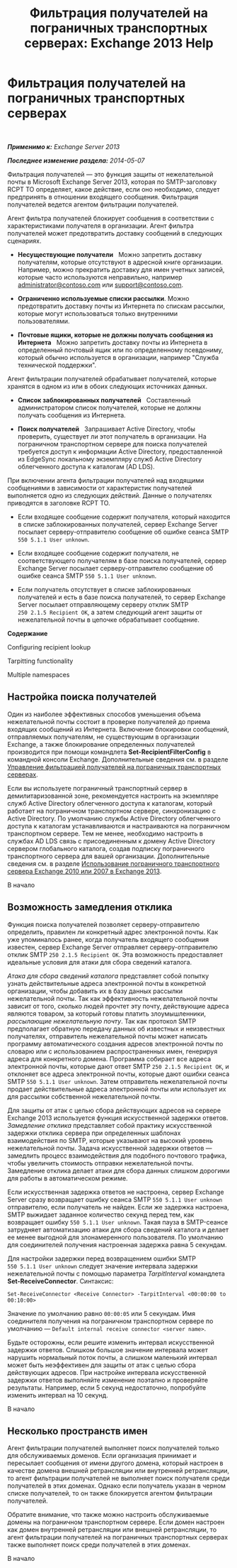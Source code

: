 ﻿---
title: 'Фильтрация получателей на пограничных транспортных серверах: Exchange 2013 Help'
TOCTitle: Фильтрация получателей на пограничных транспортных серверах
ms:assetid: 994eefd9-3903-41e6-a882-1e333d6d2d18
ms:mtpsurl: https://technet.microsoft.com/ru-ru/library/Bb123891(v=EXCHG.150)
ms:contentKeyID: 50488694
ms.date: 05/22/2018
mtps_version: v=EXCHG.150
ms.translationtype: MT
---

# Фильтрация получателей на пограничных транспортных серверах

 

_**Применимо к:** Exchange Server 2013_

_**Последнее изменение раздела:** 2014-05-07_

Фильтрация получателей — это функция защиты от нежелательной почты в Microsoft Exchange Server 2013, которая по SMTP-заголовку RCPT TO определяет, какое действие, если оно необходимо, следует предпринять в отношении входящего сообщения. Фильтрация получателей ведется агентом фильтрации получателей.

Агент фильтра получателей блокирует сообщения в соответствии с характеристиками получателя в организации. Агент фильтра получателей может предотвратить доставку сообщений в следующих сценариях.

  - **Несуществующие получатели**   Mожно запретить доставку получателям, которые отсутствуют в адресной книге организации. Например, можно прекратить доставку для имен учетных записей, которые часто используются неправильно, например administrator@contoso.com или support@contoso.com.

  - **Ограниченно используемые списки рассылки**. Можно предотвратить доставку почты из Интернета по спискам рассылки, которые могут использоваться только внутренними пользователями.

  - **Почтовые ящики, которые не должны получать сообщения из Интернета**   Mожно запретить доставку почты из Интернета в определенный почтовый ящик или по определенному псевдониму, который обычно используется в организации, например "Служба технической поддержки".

Агент фильтрации получателей обрабатывает получателей, которые хранятся в одном из или в обоих следующих источниках данных.

  - **Список заблокированных получателей**   Составленный администратором список получателей, которые не должны получать сообщения из Интернета.

  - **Поиск получателей**   Запрашивает Active Directory, чтобы проверить, существует ли этот получатель в организации. На пограничном транспортном сервере для поиска получателей требуется доступ к информации Active Directory, предоставленной из EdgeSync локальному экземпляру служб Active Directory облегченного доступа к каталогам (AD LDS).

При включении агента фильтрации получателей над входящими сообщениями в зависимости от характеристик получателей выполняется одно из следующих действий. Данные о получателях приводятся в заголовке RCPT TO.

  - Если входящее сообщение содержит получателя, который находится в списке заблокированных получателей, сервер Exchange Server посылает серверу-отправителю сообщение об ошибке сеанса SMTP `550 5.1.1 User unknown`.

  - Если входящее сообщение содержит получателя, не соответствующего получателям в базе поиска получателей, сервер Exchange Server посылает серверу-отправителю сообщение об ошибке сеанса SMTP `550 5.1.1 User unknown`.

  - Если получатель отсутствует в списке заблокированных получателей и есть в базе поиска получателей, то сервер Exchange Server посылает отправляющему серверу отклик SMTP `250 2.1.5 Recipient OK`, а затем следующий агент защиты от нежелательной почты в цепочке обрабатывает сообщение.

**Содержание**

Configuring recipient lookup

Tarpitting functionality

Multiple namespaces

## Настройка поиска получателей

Один из наиболее эффективных способов уменьшения объема нежелательной почты состоит в проверке получателей до приема входящих сообщений из Интернета. Включение блокировки сообщений, отправляемых получателям, не существующим в организации Exchange, а также блокирование определенных получателей производится при помощи командлета **Set-RecipientFilterConfig** в командной консоли Exchange. Дополнительные сведения см. в разделе [Управление фильтрацией получателей на пограничных транспортных серверах](manage-recipient-filtering-on-edge-transport-servers-exchange-2013-help.md).

Если вы используете пограничный транспортный сервер в демилитаризованной зоне, рекомендуется настроить на экземпляре служб Active Directory облегченного доступа к каталогам, который работает на пограничном транспортном сервере, синхронизацию с Active Directory. По умолчанию службы Active Directory облегченного доступа к каталогам устанавливаются и настраиваются на пограничном транспортном сервере. Тем не менее, необходимо настроить в службах AD LDS связь с присоединенным к домену Active Directory сервером глобального каталога, создав подписку пограничного транспортного сервера для вашей организации. Дополнительные сведения см. в разделе [Использование пограничного транспортного сервера Exchange 2010 или 2007 в Exchange 2013](use-an-exchange-2010-or-2007-edge-transport-server-in-exchange-2013-exchange-2013-help.md).

В начало

## Возможность замедления отклика

Функция поиска получателей позволяет серверу-отправителю определить, правилен ли конкретный адрес электронной почты. Как уже упоминалось ранее, когда получатель входящего сообщения известен, сервер Exchange Server отправляет серверу-отправителю отклик SMTP `250 2.1.5 Recipient OK`. Эта возможность предоставляет идеальные условия для атаки для сбора сведений каталога.

*Атака для сбора сведений каталога* представляет собой попытку узнать действительные адреса электронной почты в конкретной организации, чтобы добавить их в базу данных рассылки нежелательной почты. Так как эффективность нежелательной почты зависит от того, сколько людей прочтет эту почту, действующие адреса являются товаром, за который готовы платить злоумышленники, *рассылающие нежелательную почту*. Так как протокол SMTP предполагает обратную передачу данных об известных и неизвестных получателях, отправитель нежелательной почты может написать программу автоматического создания адресов электронной почты по словарю или с использованием распространенных имен, генерируя адреса для конкретного домена. Программа собирает все адреса электронной почты, которые дают ответ SMTP `250 2.1.5 Recipient OK`, и отклоняет все адреса электронной почты, которые дают ошибки сеанса SMTP `550 5.1.1 User unknown`. Затем отправитель нежелательной почты продает действительные адреса электронной почты или использует их для рассылки собственной нежелательной почты.

Для защиты от атак с целью сбора действующих адресов на сервере Exchange 2013 используется функция искусственной задержки ответов. *Замедление отклика* представляет собой практику искусственной задержки отклика сервера при определенных шаблонах взаимодействия по SMTP, которые указывают на высокий уровень нежелательной почты. Задача искусственной задержки ответов — замедлить процесс взаимодействия для подобного почтового трафика, чтобы увеличить стоимость отправки нежелательной почты. Замедление отклика делает атаки для сбора данных слишком дорогими для работы в автоматическом режиме.

Если искусственная задержка ответов не настроена, сервер Exchange Server сразу возвращает ошибку сеанса SMTP `550 5.1.1 User unknown` отправителю, если получатель не найден. Если же задержка настроена, SMTP выжидает заданное количество секунд перед тем, как возвращает ошибку `550 5.1.1 User unknown`. Такая пауза в SMTP-сеансе затрудняет автоматизацию атаки для сбора сведений каталога и делает ее менее выгодной для злонамеренного пользователя. По умолчанию для соединителей получения настроенная задержка равна 5 секундам.

Для настройки задержки перед возвращением ошибки SMTP `550 5.1.1 User unknown` следует значение интервала задержки нежелательной почты с помощью параметра *TarpitInterval* командлета **Set-ReceiveConnector**. Синтаксис:

    Set-ReceiveConnector <Receive Connector> -TarpitInterval <00:00:00 to 00:10:00>

Значение по умолчанию равно `00:00:05` или 5 секундам. Имя соединителя получения на пограничном транспортном сервере по умолчанию — `Default internal receive connector <server name>`.

Будьте осторожны, если решите изменить интервал искусственной задержки ответов. Слишком большое значение интервала может нарушить нормальный поток почты, а слишком маленький интервал может быть неэффективен для защиты от атак с целью сбора действующих адресов. При настройке интервала искусственной задержки ответов выполняйте изменение поэтапно и проверяйте результаты. Например, если 5 секунд недостаточно, попробуйте изменить интервал на 10 секунд.

В начало

## Несколько пространств имен

Агент фильтрации получателей выполняет поиск получателей только для обслуживаемых доменов. Если организация принимает и пересылает сообщения от имени другого домена, который настроен в качестве домена внешней ретрансляции или внутренней ретрансляции, то агент фильтрации получателей не выполняет поиск получателя среди получателей в этих доменах. Однако если получатель указан в черном списке получателей, то он также блокируется агентом фильтрации получателей.

Обратите внимание, что также можно настроить обслуживаемые домены на пограничном транспортном сервере. Если домен настроен как домен внутренней ретрансляции или внешней ретрансляции, то агент фильтрации получателей на пограничных транспортных серверах также выполняет поиск среди получателей в этих доменах.

В начало

